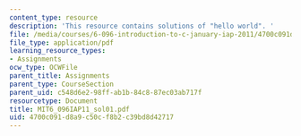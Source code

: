 ```yaml
---
content_type: resource
description: 'This resource contains solutions of "hello world". '
file: /media/courses/6-096-introduction-to-c-january-iap-2011/4700c091d8a9c50cf8b2c39bd8d42717_MIT6_096IAP11_sol01.pdf
file_type: application/pdf
learning_resource_types:
- Assignments
ocw_type: OCWFile
parent_title: Assignments
parent_type: CourseSection
parent_uid: c548d6e2-98ff-ab1b-84c8-87ec03ab717f
resourcetype: Document
title: MIT6_096IAP11_sol01.pdf
uid: 4700c091-d8a9-c50c-f8b2-c39bd8d42717
---
```

